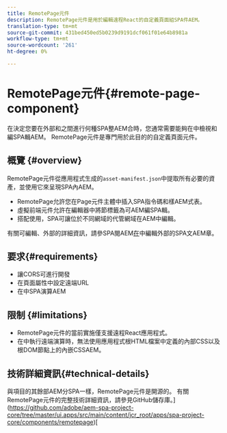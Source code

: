 ```yaml
---
title: RemotePage元件
description: RemotePage元件是用於編輯遠程React的自定義頁面組SPA件AEM。
translation-type: tm+mt
source-git-commit: 431bed450ed5b0239d9191dcf061f01e64b8981a
workflow-type: tm+mt
source-wordcount: '261'
ht-degree: 0%

---
```


# RemotePage元件{#remote-page-component}

在決定您要在外部和之間進行何種SPA整AEM合時，您通常需要能夠在中檢視和編SPA輯AEM。 RemotePage元件是專門用於此目的的自定義頁面元件。

## 概覽 {#overview}

RemotePage元件從應用程式生成的`asset-manifest.json`中提取所有必要的資產，並使用它來呈現SPA內AEM。

* RemotePage允許您在Page元件主體中插入SPA指令碼和樣AEM式表。
* 虛擬前端元件允許在編輯器中將節標籤為可AEM編SPA輯。
* 搭配使用，SPA可讓位於不同網域的代管網域在AEM中編輯。

有關可編輯、外部的詳細資訊，請參SPA閱AEM[在](spa-edit-external.md)中編輯外部的SPA文AEM章。

## 要求{#requirements}

* 讓CORS可進行開發
* 在頁面屬性中設定遠端URL
* 在中SPA演算AEM

## 限制 {#limitations}

* RemotePage元件的當前實施僅支援遠程React應用程式。
* 在中執行遠端演算時，無法使用應用程式根HTML檔案中定義的內部CSS以及根DOM節點上的內嵌CSSAEM。

## 技術詳細資訊{#technical-details}

與項目的其餘部AEM分SPA一樣，RemotePage元件是開源的。 有關RemotePage元件的完整技術詳細資訊，請參見GitHub儲存庫。](https://github.com/adobe/aem-spa-project-core/tree/master/ui.apps/src/main/content/jcr_root/apps/spa-project-core/components/remotepage)[
